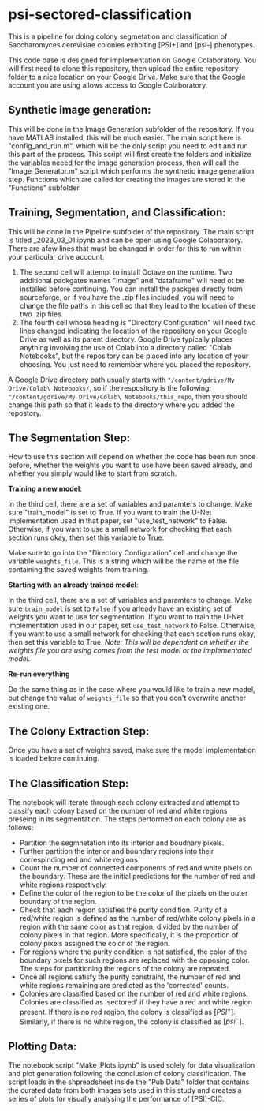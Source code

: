 # psi-sectored-classification
 This is a pipeline for doing colony segmetation and classification of Saccharomyces cerevisiae colonies exhbiting [PSI+] and [psi-] phenotypes.

This code base is designed for implementation on Google Colaboratory.  You will first need to clone this repository, then upload the entire repository folder to a nice location on your Google Drive.  Make sure that the Google account you are using allows access to Google Colaboratory.

## Synthetic image generation:

This will be done in the Image Generation subfolder of the repository.  If you have MATLAB installed, this will be much easier.  The main script here is "config_and_run.m", which will be the only script you need to edit and run this part of the process.  This script will first create the folders and initialize the variables neeed for the image generation process, then will call the "Image_Generator.m" script which performs the synthetic image generation step.  Functions which are called for creating the images are stored in the "Functions" subfolder.

## Training, Segmentation, and Classification:

This will be done in the Pipeline subfolder of the repository.  The main script is titled _2023_03_01.ipynb and can be open using Google Colaboratory.  There are  afew lines that must be changed in order for this to run within your particular drive account.

1. The second cell will attempt to install Octave on the runtime.  Two additional packgates names "image" and "dataframe" will need ot be installed before continuing.  You can install the packges directly from sourceforge, or if you have the .zip files included, you will need to change the file paths in this cell so that they lead to the location of these two .zip files.
2. The fourth cell whose heading is "Directory Configuration" will need two lines changed indicating the location of the repository on your Google Drive as well as its parent directory.  Google Drive typically places anything involving the use of Colab into a directory called "Colab Notebooks", but the repository can be placed into any location of your choosing.  You just need to remember where you placed the repository.

A Google Drive directory path usually starts with `"/content/gdrive/My Drive/Colab\ Notebooks/`, so if the respository is the following: `"/content/gdrive/My Drive/Colab\ Notebooks/this_repo`, then you should change this path so that it leads to the directory where you added the repostory.

## The Segmentation Step:

How to use this section will depend on whether the code has been run once before, whether the weights you want to use have been saved already, and whether you simply would like to start from scratch.

**Training a new model**:

In the third cell, there are a set of variables and paramters to change.  Make sure "train_model" is set to True.  If you want to train the U-Net implementation used in that paper, set "use_test_network" to False.  Otherwise, if you want to use a small network for checking that each section runs okay, then set this variable to True.

Make sure to go into the "Directory Configuration" cell and change the variable `weights_file`.  This is a string which will be the name of the file containing the saved weights from training.

**Starting with an already trained model**:

In the third cell, there are a set of variables and paramters to change.  Make sure `train_model` is set to `False` if you arleady have an existing set of weights you want to use for segmentation.  If you want to train the U-Net implementation used in our paper, set `use_test_network` to False.  Otherwise, if you want to use a small network for checking that each section runs okay, then set this variable to True.  *Note: This will be dependent on whether the weights file you are using comes from the test model or the implementated model.*

**Re-run everything**

Do the same thing as in the case where you would like to train a new model, but change the value of `weights_file` so that you don't overwrite another existing one.


## The Colony Extraction Step:

Once you have a set of weights saved, make sure the model implementation is loaded before continuing.

## The Classification Step:

The notebook will iterate through each colony extracted and attempt to classify each colony based on the number of red and white regions preseing in its segmentation.  The steps performed on each colony are as follows:
- Partition the segmnetation into its interior and boudnary pixels.
- Further partition the interior and boundary regions into their correspinding red and white regions
- Count the number of connected components of red and white pixels on the boundary.  These are the initial predictions for the number of red and white regions respectively.
- Define the color of the region to be the color of the pixels on the outer boundary of the region.
- Check that each region satisfies the purity condition.  Purity of a red/white region is defined as the number of red/white colony pixels in a region with the same color as that region, divided by the number of colony pixels in that region.  More specifically, it is the proportion of colony pixels assigned the color of the region.
- For regions where the purity condition is not satisfied, the color of the boundary pixels for such regions are replaced with the opposing color.  The steps for partitioning the regions of the colony are repeated.
- Once all regions satisfy the purity constraint, the number of red and white regions remaining are predicted as the 'corrected' counts.
- Colonies are classified based on the number of red and white regions.  Colonies are classified as 'sectored' if they have a red and white region present.  If there is no red region, the colony is classified as $[PSI^+]$.  Similarly, if there is no white region, the colony is classified as $[psi^-]$.

## Plotting Data:

The notebook script "Make_Plots.ipynb" is used solely for data visualization and plot generation following the conclusion of colony classification.  The script loads in the shpreadsheet inside the "Pub Data" folder that contains the curated data from both images sets used in this study and creates a series of plots for visually analysing the performance of [PSI]-CIC.
